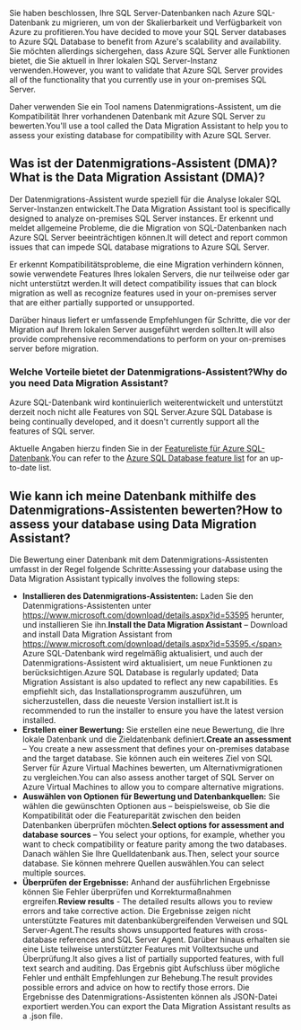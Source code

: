 <span data-ttu-id="3aa60-101">Sie haben beschlossen, Ihre SQL Server-Datenbanken nach Azure SQL-Datenbank zu migrieren, um von der Skalierbarkeit und Verfügbarkeit von Azure zu profitieren.</span><span class="sxs-lookup"><span data-stu-id="3aa60-101">You have decided to move your SQL Server databases to Azure SQL Database to benefit from Azure's scalability and availability.</span></span> <span data-ttu-id="3aa60-102">Sie möchten allerdings sichergehen, dass Azure SQL Server alle Funktionen bietet, die Sie aktuell in Ihrer lokalen SQL Server-Instanz verwenden.</span><span class="sxs-lookup"><span data-stu-id="3aa60-102">However, you want to validate that Azure SQL Server provides all of the functionality that you currently use in your on-premises SQL Server.</span></span>

<span data-ttu-id="3aa60-103">Daher verwenden Sie ein Tool namens Datenmigrations-Assistent, um die Kompatibilität Ihrer vorhandenen Datenbank mit Azure SQL Server zu bewerten.</span><span class="sxs-lookup"><span data-stu-id="3aa60-103">You'll use a tool called the Data Migration Assistant to help you to assess your existing database for compatibility with Azure SQL Server.</span></span>

## <a name="what-is-the-data-migration-assistant-dma"></a><span data-ttu-id="3aa60-104">Was ist der Datenmigrations-Assistent (DMA)?</span><span class="sxs-lookup"><span data-stu-id="3aa60-104">What is the Data Migration Assistant (DMA)?</span></span>

<span data-ttu-id="3aa60-105">Der Datenmigrations-Assistent wurde speziell für die Analyse lokaler SQL Server-Instanzen entwickelt.</span><span class="sxs-lookup"><span data-stu-id="3aa60-105">The Data Migration Assistant tool is specifically designed to analyze on-premises SQL Server instances.</span></span> <span data-ttu-id="3aa60-106">Er erkennt und meldet allgemeine Probleme, die die Migration von SQL-Datenbanken nach Azure SQL Server beeinträchtigen können.</span><span class="sxs-lookup"><span data-stu-id="3aa60-106">It will detect and report common issues that can impede SQL database migrations to Azure SQL Server.</span></span>

<span data-ttu-id="3aa60-107">Er erkennt Kompatibilitätsprobleme, die eine Migration verhindern können, sowie verwendete Features Ihres lokalen Servers, die nur teilweise oder gar nicht unterstützt werden.</span><span class="sxs-lookup"><span data-stu-id="3aa60-107">It will detect compatibility issues that can block migration as well as recognize features used in your on-premises server that are either partially supported or unsupported.</span></span>

<span data-ttu-id="3aa60-108">Darüber hinaus liefert er umfassende Empfehlungen für Schritte, die vor der Migration auf Ihrem lokalen Server ausgeführt werden sollten.</span><span class="sxs-lookup"><span data-stu-id="3aa60-108">It will also provide comprehensive recommendations to perform on your on-premises server before migration.</span></span>

### <a name="why-do-you-need-data-migration-assistant"></a><span data-ttu-id="3aa60-109">Welche Vorteile bietet der Datenmigrations-Assistent?</span><span class="sxs-lookup"><span data-stu-id="3aa60-109">Why do you need Data Migration Assistant?</span></span>

<span data-ttu-id="3aa60-110">Azure SQL-Datenbank wird kontinuierlich weiterentwickelt und unterstützt derzeit noch nicht alle Features von SQL Server.</span><span class="sxs-lookup"><span data-stu-id="3aa60-110">Azure SQL Database is being continually developed, and it doesn't currently support all the features of SQL server.</span></span>

<span data-ttu-id="3aa60-111">Aktuelle Angaben hierzu finden Sie in der [Featureliste für Azure SQL-Datenbank](https://docs.microsoft.com/azure/sql-database/sql-database-features).</span><span class="sxs-lookup"><span data-stu-id="3aa60-111">You can refer to the [Azure SQL Database feature list](https://docs.microsoft.com/azure/sql-database/sql-database-features) for an up-to-date list.</span></span>

## <a name="how-to-assess-your-database-using-data-migration-assistant"></a><span data-ttu-id="3aa60-112">Wie kann ich meine Datenbank mithilfe des Datenmigrations-Assistenten bewerten?</span><span class="sxs-lookup"><span data-stu-id="3aa60-112">How to assess your database using Data Migration Assistant?</span></span>

<span data-ttu-id="3aa60-113">Die Bewertung einer Datenbank mit dem Datenmigrations-Assistenten umfasst in der Regel folgende Schritte:</span><span class="sxs-lookup"><span data-stu-id="3aa60-113">Assessing your database using the Data Migration Assistant typically involves the following steps:</span></span>

- <span data-ttu-id="3aa60-114">**Installieren des Datenmigrations-Assistenten:** Laden Sie den Datenmigrations-Assistenten unter https://www.microsoft.com/download/details.aspx?id=53595 herunter, und installieren Sie ihn.</span><span class="sxs-lookup"><span data-stu-id="3aa60-114">**Install the Data Migration Assistant** – Download and install Data Migration Assistant from https://www.microsoft.com/download/details.aspx?id=53595.</span></span> <span data-ttu-id="3aa60-115">Azure SQL-Datenbank wird regelmäßig aktualisiert, und auch der Datenmigrations-Assistent wird aktualisiert, um neue Funktionen zu berücksichtigen.</span><span class="sxs-lookup"><span data-stu-id="3aa60-115">Azure SQL Database is regularly updated; Data Migration Assistant is also updated to reflect any new capabilities.</span></span> <span data-ttu-id="3aa60-116">Es empfiehlt sich, das Installationsprogramm auszuführen, um sicherzustellen, dass die neueste Version installiert ist.</span><span class="sxs-lookup"><span data-stu-id="3aa60-116">It is recommended to run the installer to ensure you have the latest version installed.</span></span>
- <span data-ttu-id="3aa60-117">**Erstellen einer Bewertung:** Sie erstellen eine neue Bewertung, die Ihre lokale Datenbank und die Zieldatenbank definiert.</span><span class="sxs-lookup"><span data-stu-id="3aa60-117">**Create an assessment** – You create a new assessment that defines your on-premises database and the target database.</span></span> <span data-ttu-id="3aa60-118">Sie können auch ein weiteres Ziel von SQL Server für Azure Virtual Machines bewerten, um Alternativmigrationen zu vergleichen.</span><span class="sxs-lookup"><span data-stu-id="3aa60-118">You can also assess another target of SQL Server on Azure Virtual Machines to allow you to compare alternative migrations.</span></span>
- <span data-ttu-id="3aa60-119">**Auswählen von Optionen für Bewertung und Datenbankquellen:** Sie wählen die gewünschten Optionen aus – beispielsweise, ob Sie die Kompatibilität oder die Featureparität zwischen den beiden Datenbanken überprüfen möchten.</span><span class="sxs-lookup"><span data-stu-id="3aa60-119">**Select options for assessment and database sources** – You select your options, for example, whether you want to check compatibility or feature parity among the two databases.</span></span> <span data-ttu-id="3aa60-120">Danach wählen Sie Ihre Quelldatenbank aus.</span><span class="sxs-lookup"><span data-stu-id="3aa60-120">Then, select your source database.</span></span> <span data-ttu-id="3aa60-121">Sie können mehrere Quellen auswählen.</span><span class="sxs-lookup"><span data-stu-id="3aa60-121">You can select multiple sources.</span></span>
- <span data-ttu-id="3aa60-122">**Überprüfen der Ergebnisse:** Anhand der ausführlichen Ergebnisse können Sie Fehler überprüfen und Korrekturmaßnahmen ergreifen.</span><span class="sxs-lookup"><span data-stu-id="3aa60-122">**Review results** - The detailed results allows you to review errors and take corrective action.</span></span> <span data-ttu-id="3aa60-123">Die Ergebnisse zeigen nicht unterstützte Features mit datenbankübergreifenden Verweisen und SQL Server-Agent.</span><span class="sxs-lookup"><span data-stu-id="3aa60-123">The results shows unsupported features with cross-database references and SQL Server Agent.</span></span> <span data-ttu-id="3aa60-124">Darüber hinaus erhalten sie eine Liste teilweise unterstützter Features mit Volltextsuche und Überprüfung.</span><span class="sxs-lookup"><span data-stu-id="3aa60-124">It also gives a list of partially supported features, with full text search and auditing.</span></span> <span data-ttu-id="3aa60-125">Das Ergebnis gibt Aufschluss über mögliche Fehler und enthält Empfehlungen zur Behebung.</span><span class="sxs-lookup"><span data-stu-id="3aa60-125">The result provides possible errors and advice on how to rectify those errors.</span></span> <span data-ttu-id="3aa60-126">Die Ergebnisse des Datenmigrations-Assistenten können als JSON-Datei exportiert werden.</span><span class="sxs-lookup"><span data-stu-id="3aa60-126">You can export the Data Migration Assistant results as a .json file.</span></span>
